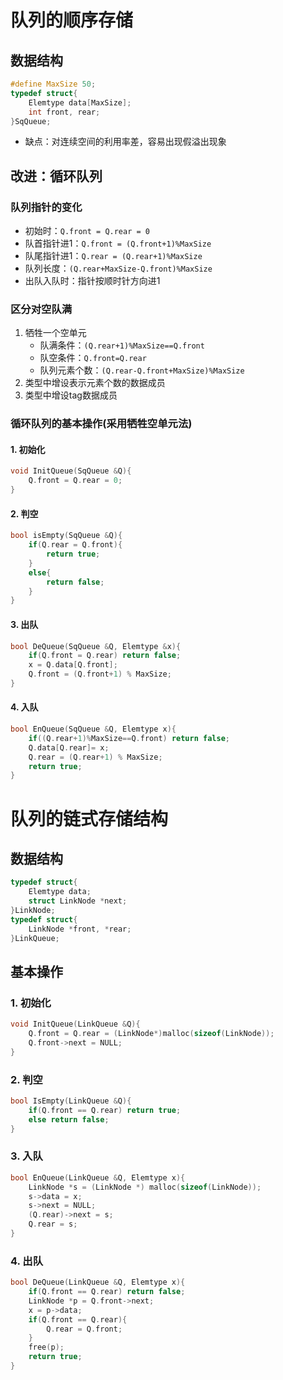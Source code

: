 # 队列的顺序存储  
## 数据结构  
```cpp
#define MaxSize 50;
typedef struct{
    Elemtype data[MaxSize];
    int front, rear;
}SqQueue;
```  
* 缺点：对连续空间的利用率差，容易出现假溢出现象  

## 改进：循环队列  
### 队列指针的变化  
* 初始时：`Q.front = Q.rear = 0`
* 队首指针进1：`Q.front = (Q.front+1)%MaxSize`
* 队尾指针进1：`Q.rear = (Q.rear+1)%MaxSize`
* 队列长度：`(Q.rear+MaxSize-Q.front)%MaxSize`  
* 出队入队时：指针按顺时针方向进1  
### 区分对空队满  
1. 牺牲一个空单元
   * 队满条件：`(Q.rear+1)%MaxSize==Q.front`  
   * 队空条件：`Q.front=Q.rear`
   * 队列元素个数：`(Q.rear-Q.front+MaxSize)%MaxSize`
2. 类型中增设表示元素个数的数据成员
3. 类型中增设tag数据成员  
### 循环队列的基本操作(采用牺牲空单元法)
#### 1. 初始化
```cpp
void InitQueue(SqQueue &Q){
    Q.front = Q.rear = 0;
}
```
#### 2. 判空  
```cpp
bool isEmpty(SqQueue &Q){
    if(Q.rear = Q.front){
        return true;
    }
    else{
        return false;
    }
}
```
#### 3. 出队
```cpp
bool DeQueue(SqQueue &Q, Elemtype &x){
    if(Q.front = Q.rear) return false;
    x = Q.data[Q.front];
    Q.front = (Q.front+1) % MaxSize;
}
```
#### 4. 入队  
```cpp
bool EnQueue(SqQueue &Q, Elemtype x){
    if((Q.rear+1)%MaxSize==Q.front) return false;
    Q.data[Q.rear]= x;
    Q.rear = (Q.rear+1) % MaxSize;
    return true;
}
```  

# 队列的链式存储结构
## 数据结构  
```cpp
typedef struct{
    Elemtype data;
    struct LinkNode *next;
}LinkNode;
typedef struct{
    LinkNode *front, *rear;
}LinkQueue;
```  
## 基本操作  
### 1. 初始化  
```cpp
void InitQueue(LinkQueue &Q){
    Q.front = Q.rear = (LinkNode*)malloc(sizeof(LinkNode));
    Q.front->next = NULL;
}
```  
### 2. 判空
```cpp
bool IsEmpty(LinkQueue &Q){
    if(Q.front == Q.rear) return true;
    else return false;
}
```
### 3. 入队
```cpp
bool EnQueue(LinkQueue &Q, Elemtype x){
    LinkNode *s = (LinkNode *) malloc(sizeof(LinkNode));
    s->data = x;
    s->next = NULL;
    (Q.rear)->next = s;
    Q.rear = s;
}
```
### 4. 出队
```cpp
bool DeQueue(LinkQueue &Q, Elemtype x){
    if(Q.front == Q.rear) return false;
    LinkNode *p = Q.front->next;
    x = p->data;
    if(Q.front == Q.rear){
        Q.rear = Q.front;
    }
    free(p);
    return true;
}
```